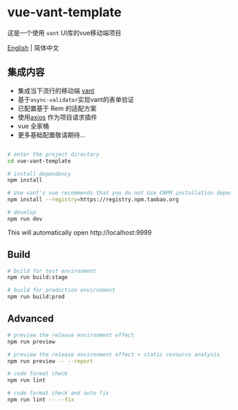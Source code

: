 # vue-vant-template
这是一个使用 `vant` UI库的vue移动端项目

 [English](./README.md) | 简体中文

## 集成内容

+ 集成当下流行的移动端 [vant](https://youzan.github.io/vant/#/zh-CN/intro)
+ 基于`async-validator`实现vant的表单验证
+ 已配置基于 Rem 的适配方案
+ 使用[axios](https://github.com/axios/axios) 作为项目请求插件
+ vue 全家桶
+ 更多基础配置敬请期待...

```bash

# enter the project directory
cd vue-vant-template

# install dependency
npm install

# Use vant's vue recommends that you do not Use CNPM installation dependencies directly.You can solve the problem of slow download speed of NPM by doing the following: project template
npm install --registry=https://registry.npm.taobao.org

# develop
npm run dev
```

This will automatically open http://localhost:9999

## Build

```bash
# build for test environment
npm run build:stage

# build for production environment
npm run build:prod
```

## Advanced

```bash
# preview the release environment effect
npm run preview

# preview the release environment effect + static resource analysis
npm run preview -- --report

# code format check
npm run lint

# code format check and auto fix
npm run lint -- --fix
```